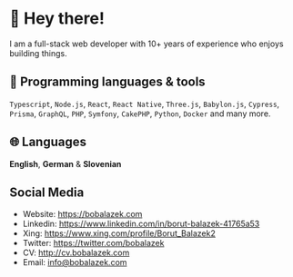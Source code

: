 # 👋 Hey there!

I am a full-stack web developer with 10+ years of experience who enjoys building things.

## 🔨 Programming languages & tools

`Typescript`, `Node.js`, `React`, `React Native`, `Three.js`, `Babylon.js`, `Cypress`, `Prisma`, `GraphQL`, `PHP`, `Symfony`, `CakePHP`, `Python`, `Docker` and many more.

## 🌐 Languages

**English**, **German** & **Slovenian**

## Social Media

* Website: https://bobalazek.com
* Linkedin: https://www.linkedin.com/in/borut-balazek-41765a53
* Xing: https://www.xing.com/profile/Borut_Balazek2
* Twitter: https://twitter.com/bobalazek
* CV: http://cv.bobalazek.com
* Email: info@bobalazek.com
